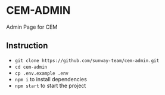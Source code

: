 # CEM-ADMIN

Admin Page for CEM

## Instruction

- `git clone https://github.com/sunway-team/cem-admin.git`
- `cd cem-admin`
- `cp .env.example .env`
- `npm i` to install dependencies
- `npm start` to start the project
